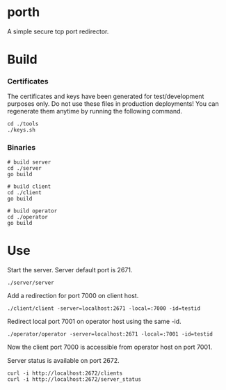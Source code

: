 # porth
A simple secure tcp port redirector.


Build
=====
### Certificates

The certificates and keys have been generated for test/development purposes only. Do not use these files in production deployments! You can regenerate them anytime by running the following command.

    cd ./tools
    ./keys.sh

### Binaries
    # build server
    cd ./server
    go build
        
    # build client
    cd ./client
    go build
     
    # build operator
    cd ./operator
    go build

Use
=====


Start the server. Server default port is 2671.
    
    ./server/server
    
Add a redirection for port 7000 on client host.

    ./client/client -server=localhost:2671 -local=:7000 -id=testid

Redirect local port 7001 on operator host using the same -id.

    ./operator/operator -server=localhost:2671 -local=:7001 -id=testid

Now the client port 7000 is accessible from operator host on port 7001.

Server status is available on port 2672.

    curl -i http://localhost:2672/clients
    curl -i http://localhost:2672/server_status

